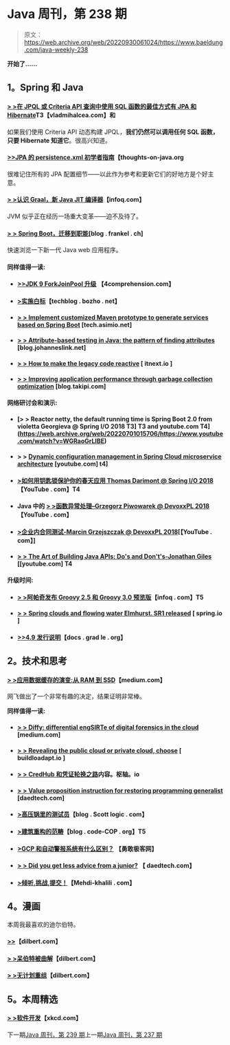 # Java 周刊，第 238 期

> 原文：<https://web.archive.org/web/20220930061024/https://www.baeldung.com/java-weekly-238>

**开始了……**

## 1。Spring 和 Java

#### [> >在 JPQL 或 Criteria API 查询中使用 SQL 函数的最佳方式有 JPA 和 Hibernate](https://web.archive.org/web/20220701015706/https://vladmihalcea.com/hibernate-sql-function-jpql-criteria-api-query/)T3【vladmihalcea.com】和

如果我们使用 Criteria API 动态构建 JPQL，**我们仍然可以调用任何 SQL 函数，只要 Hibernate 知道它**。很高兴知道。

#### [**>>JPA 的 persistence.xml 初学者指南**](https://web.archive.org/web/20220701015706/https://www.thoughts-on-java.org/jpa-persistence-xml/)【thoughts-on-java.org

很难记住所有的 JPA 配置细节——以此作为参考和更新它们的好地方是个好主意。

#### [**> >认识 Graal，新 Java JIT 编译器**](https://web.archive.org/web/20220701015706/https://www.infoq.com/articles/Graal-Java-JIT-Compiler)【infoq.com】

JVM 似乎正在经历一场重大变革——迫不及待了。

#### [> > Spring Boot，迁移到职能](https://web.archive.org/web/20220701015706/https://blog.frankel.ch/spring-boot-migrating-functional/)[blog . frankel . ch]

快速浏览一下新一代 Java web 应用程序。

#### 同样值得一读:

*   #### [>>JDK 9 ForkJoinPool 升级](https://web.archive.org/web/20220701015706/http://4comprehension.com/jdk9s-forkjoinpool-upgrades/) 【4comprehension.com】

*   #### [**>实施白标**](https://web.archive.org/web/20220701015706/https://techblog.bozho.net/implementing-white-labelling/)【techblog . bozho . net】

*   #### [**> > Implement customized Maven prototype to generate services based on Spring Boot**](https://web.archive.org/web/20220701015706/http://tech.asimio.net/2018/07/12/Implementing-a-custom-Maven-Archetype-to-generate-Spring-Boot-based-services.html) [tech.asimio.net]

*   #### [**> > Attribute-based testing in Java: the pattern of finding attributes**](https://web.archive.org/web/20220701015706/http://blog.johanneslink.net/2018/07/16/patterns-to-find-properties/) [blog.johanneslink.net]

*   #### [**> > How to make the legacy code reactive**](https://web.archive.org/web/20220701015706/https://itnext.io/how-to-make-legacy-code-reactive-2debcb3d0a40) [ itnext.io ]

*   #### [**> > Improving application performance through garbage collection optimization**](https://web.archive.org/web/20220701015706/https://blog.takipi.com/improve-your-application-performance-with-garbage-collection-optimization/) [blog.takipi.com]

**网络研讨会和演示:**

*   #### [**> > Reactor netty, the default running time is Spring Boot 2.0 from violetta Georgieva @ Spring I/O 2018** T3] T3 and youtube.com T4](https://web.archive.org/web/20220701015706/https://www.youtube.com/watch?v=WGRaoGrLlBE)

*   #### > > [**Dynamic configuration management in Spring Cloud microservice architecture**](https://web.archive.org/web/20220701015706/https://www.youtube.com/watch?v=tVRzlh_73ws) [youtube.com] t4]

*   #### [**>如何用钥匙锁保护你的春天应用 Thomas Darimont @ Spring I/O 2018**](https://web.archive.org/web/20220701015706/https://www.youtube.com/watch?v=haHFoeWUj0w)【YouTube . com】T4

*   #### Java 中的 [> >函数异常处理–Grzegorz Piwowarek @ DevoxxPL 2018](https://web.archive.org/web/20220701015706/https://www.youtube.com/watch?v=zko8R_alQgw)【YouTube . com】

*   #### [**>企业内合同测试-Marcin Grzejszczak @ DevoxxPL 2018**](https://web.archive.org/web/20220701015706/https://www.youtube.com/watch?v=ZyHG-VOzPZg)[【YouTube . com】]

*   #### [**> > The Art of Building Java APIs: Do's and Don't's-Jonathan Giles**](https://web.archive.org/web/20220701015706/https://www.youtube.com/watch?v=nRNUQS7IkUM) [[youtube.com] T4

**升级时间:**

*   #### [**> >阿帕奇发布 Groovy 2.5 和 Groovy 3.0 预览版**](https://web.archive.org/web/20220701015706/https://www.infoq.com/news/2018/07/apache-releases-groovy-2.5)【infoq . com】T5

*   #### [**> > Spring clouds and flowing water Elmhurst. SR1 released**](https://web.archive.org/web/20220701015706/https://spring.io/blog/2018/07/12/spring-cloud-stream-elmhurst-sr1-released) [ spring.io ]

*   #### [**>>4.9 发行说明**](https://web.archive.org/web/20220701015706/https://docs.gradle.org/4.9/release-notes.html)【docs . grad le . org】

## **2。技术和思考**

#### [**> >应用数据缓存的演变:从 RAM 到 SSD**](https://web.archive.org/web/20220701015706/https://medium.com/netflix-techblog/evolution-of-application-data-caching-from-ram-to-ssd-a33d6fa7a690)【medium.com】

网飞做出了一个非常有趣的决定，结果证明非常棒。

**同样值得一读:**

*   #### [**> > Diffy: differential engSIRTe of digital forensics in the cloud**](https://web.archive.org/web/20220701015706/https://netflixtechblog.com/netflix-sirt-releases-diffy-a-differencing-engine-for-digital-forensics-in-the-cloud-37b71abd2698) [medium.com]

*   #### [**> > Revealing the public cloud or private cloud, choose**](https://web.archive.org/web/20220701015706/https://builttoadapt.io/demystifying-the-public-or-private-cloud-choice-f1e435c51dd) [ buildloadapt.io ]

*   #### [**> > CredHub 和凭证轮换之路**](https://web.archive.org/web/20220701015706/https://content.pivotal.io/blog/credhub-and-the-road-to-credential-rotation)内容。枢轴。io

*   #### [> > Value proposition instruction for restoring programming generalist](https://web.archive.org/web/20220701015706/https://daedtech.com/value-proposition-guidance-for-recovering-programming-generalists/) [daedtech.com]

*   #### [>高压锅里的测试员](https://web.archive.org/web/20220701015706/https://blog.scottlogic.com/2018/07/09/Testers-In-a-Pressure-Cooker.html)【blog . Scott logic . com】

*   #### [**>建筑重构的范畴**](https://web.archive.org/web/20220701015706/http://blog.code-cop.org/2018/07/categories-of-architectural-refactoring.html)【blog . code-COP . org】T5

*   #### [**>GCP 和自动警报系统有什么区别？**](https://web.archive.org/web/20220701015706/https://bravenewgeek.com/gcp-and-aws-whats-the-difference/) 【勇敢极客网】

*   #### [**> > Did you get less advice from a junior?**](https://web.archive.org/web/20220701015706/https://daedtech.com/does-niching-make-you-less-consultative/) 【 daedtech.com】

*   #### [**>倾听,挑战,提交！**](https://web.archive.org/web/20220701015706/http://www.mehdi-khalili.com/listen-challenge-commit)【Mehdi-khalili . com】

## 4。漫画

本周我最喜欢的迪尔伯特。

#### [**>>**](https://web.archive.org/web/20220701015706/http://dilbert.com/strip/2018-07-16)【dilbert.com】

#### [**> >呆伯特被曲解**](https://web.archive.org/web/20220701015706/http://dilbert.com/strip/2018-07-12)【dilbert.com】

#### [**> >无计划重组**](https://web.archive.org/web/20220701015706/http://dilbert.com/strip/2018-07-06)【dilbert.com】

## 5。本周精选

#### [> >软件开发](https://web.archive.org/web/20220701015706/https://xkcd.com/2021/)【xkcd.com】

下一期[Java 周刊，第 239 期](/web/20220701015706/https://www.baeldung.com/java-weekly-239)上一期[Java 周刊，第 237 期](/web/20220701015706/https://www.baeldung.com/java-weekly-237)
